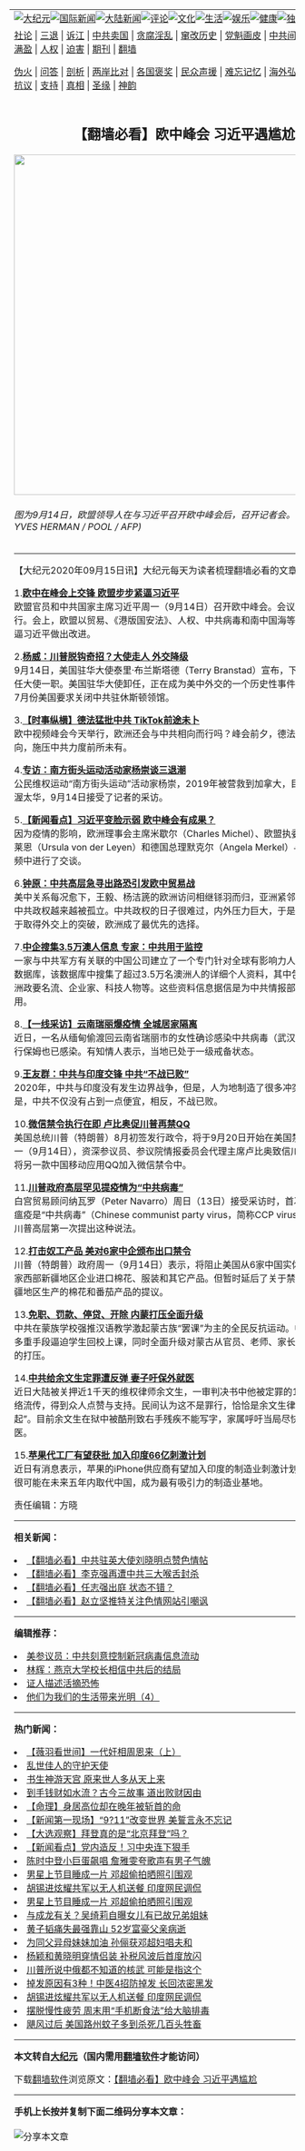 <a name="1" id="1" target="_blank"></a><span id="1"></span>
<table align=center border="0"><tr><td colspan="2" VALIGN=TOP><a href="https://github.com/xmykra3800/djy/blob/master/gb/nsc413.md#1"><img src="https://raw.githubusercontent.com/xmykra3800/www/master/t/djy/1.jpg" title="大纪元"></a><a href="https://github.com/xmykra3800/djy/blob/master/gb/n24hr.md#1"><img src="https://raw.githubusercontent.com/xmykra3800/www/master/t/djy/3.jpg" title="国际新闻"></a><a href="https://github.com/xmykra3800/djy/blob/master/gb/nsc413.md#1"><img src="https://raw.githubusercontent.com/xmykra3800/www/master/t/djy/4.jpg" title="大陆新闻"></a><a href="https://github.com/xmykra3800/djy/blob/master/gb/news392.md#1"><img src="https://raw.githubusercontent.com/xmykra3800/www/master/t/djy/5.jpg" title="评论"></a><a href="https://github.com/xmykra3800/djy/blob/master/gb/news2007.md#1"><img src="https://raw.githubusercontent.com/xmykra3800/www/master/t/djy/6.jpg" title="文化"></a><a href="https://github.com/xmykra3800/djy/blob/master/gb/news2008.md#1"><img src="https://raw.githubusercontent.com/xmykra3800/www/master/t/djy/7.jpg" title="生活"></a><a href="https://github.com/xmykra3800/djy/blob/master/gb/ncyule.md#1"><img src="https://raw.githubusercontent.com/xmykra3800/www/master/t/djy/8.jpg" title="娱乐"></a><a href="https://github.com/xmykra3800/djy/blob/master/gb/nsc1002.md#1"><img src="https://raw.githubusercontent.com/xmykra3800/www/master/t/djy/9.jpg" title="健康"><a href="https://github.com/xmykra3800/djy/blob/master/gb/nf6092.md#1"><img src="https://raw.githubusercontent.com/xmykra3800/www/master/t/djy/10a.jpg" title="独家"></a><a href="https://github.com/xmykra3800/djy/blob/master/gb/nf4514.md#1"><img src="https://raw.githubusercontent.com/xmykra3800/www/master/t/djy/12a.jpg" title="头条"></a></td></tr>
<tr><td colspan="2" VALIGN=TOP><a target="_blank" href="https://github.com/xmykra3800/djy/blob/master/gb/9p.md#1">社论</a> | <a target="_blank" href="https://github.com/xmykra3800/djy/blob/master/gb/nf5657.md#1">三退</a> | <a target="_blank" href="https://github.com/xmykra3800/djy/blob/master/gb/nf6124.md#1">诉江</a> | <a target="_blank" href="https://github.com/xmykra3800/djy/blob/master/gb/nf1176117.md#1">中共卖国</a> | <a target="_blank" href="https://github.com/xmykra3800/djy/blob/master/gb/nf5773.md#1">贪腐淫乱</a> | <a target="_blank" href="https://github.com/xmykra3800/djy/blob/master/gb/nf1176115.md#1">窜改历史</a> | <a target="_blank" href="https://github.com/xmykra3800/djy/blob/master/gb/nf1176107.md#1">党魁画皮</a> | <a target="_blank" href="https://github.com/xmykra3800/djy/blob/master/gb/nf1320400.md#1">中共间谍</a> | <a target="_blank" href="https://github.com/xmykra3800/djy/blob/master/gb/nf1176114.md#1">破坏传统</a> | <a target="_blank" href="https://github.com/xmykra3800/ntdtv/blob/master/gb/prog447_1.md#1">恶贯满盈</a> | <a target="_blank" href="https://github.com/xmykra3800/djy/blob/master/gb/ncid278.md#1">人权</a> | <a target="_blank" href="https://github.com/xmykra3800/djy/blob/master/gb/nf1176111.md#1">迫害</a> | <a target="_blank" href="https://gitlab.com/szzdlab/mh-qikan/blob/master/README.md#1">期刊</a> | <a target="_blank" href="https://github.com/xmykra3800/www/blob/master/README.md?zsrh#8">翻墙</a></p><p><a target="_blank" href="https://github.com/xmykra3800/djy/blob/master/gb/nf5562.md#1">伪火</a> | <a target="_blank" href="https://github.com/xmykra3800/djy/blob/master/gb/nf4378.md#1">问答</a> | <a target="_blank" href="https://github.com/xmykra3800/djy/blob/master/gb/nf5792.md#1">剖析</a> | <a target="_blank" href="https://github.com/xmykra3800/djy/blob/master/gb/nf5735.md#1">两岸比对</a> | <a target="_blank" href="https://github.com/xmykra3800/djy/blob/master/gb/nf6119.md#1">各国褒奖</a> | <a target="_blank" href="https://github.com/xmykra3800/djy/blob/master/gb/nf6120.md#1">民众声援</a> | <a target="_blank" href="https://github.com/xmykra3800/djy/blob/master/gb/nf1188594.md#1">难忘记忆</a> | <a target="_blank" href="https://github.com/xmykra3800/djy/blob/master/gb/nf3180.md#1">海外弘传</a> | <a target="_blank" href="https://github.com/xmykra3800/djy/blob/master/gb/nf5410.md#1">万人上访</a> | <a target="_blank" href="https://github.com/xmykra3800/ntdtv/blob/master/gb/prog1530_1.md#1">和平抗议</a> | <a target="_blank" href="https://github.com/xmykra3800/djy/blob/master/gb/nf4386.md#1">支持</a> | <a target="_blank" href="https://github.com/xmykra3800/djy/blob/master/gb/nf4389.md#1">真相</a> | <a target="_blank" href="https://github.com/xmykra3800/djy/blob/master/gb/nf5790.md#1">圣缘</a> | <a target="_blank" href="https://github.com/xmykra3800/djy/blob/master/gb/nf4786.md#1">神韵</a></td></tr>
<tr><td VALIGN=TOP width="626"><h2 align=center>【翻墙必看】欧中峰会 习近平遇尴尬</h2>
<img width="600" src="https://i.epochtimes.com/assets/uploads/2020/09/000_8PX97D-600x400-1.jpg" />
<h6>图为9月14日，欧盟领导人在与习近平召开欧中峰会后，召开记者会。(Photo by YVES HERMAN / POOL / AFP)
</h6>
<hr>
	<p>【大纪元2020年09月15日讯】大纪元每天为读者梳理翻墙必看的文章：</p>
<p>1.<b><ahref=><a href="https://github.com/xmykra3800/djy/blob/master/gb/20/9/14/n12403539.md#1" target="_blank" rel="noopener noreferrer">欧中在峰会上交锋 欧盟步步紧逼习近平</a></b><br />
欧盟官员和中共国家主席习近平周一（9月14日）召开欧中峰会。会议以视讯方式进行。会上，欧盟以贸易、《港版国安法》、人权、中共病毒和南中国海等议题，步步紧逼习近平做出改进。</p>
<p>2.<b><ahref=><a href="https://github.com/xmykra3800/djy/blob/master/gb/20/9/14/n12403430.md#1" target="_blank" rel="noopener noreferrer">杨威：川普脱钩奇招？大使走人 外交降级</a></b><br />
9月14日，美国驻华大使泰里·布兰斯塔德（Terry Branstad）宣布，下个月初他将卸任大使一职。美国驻华大使卸任，正在成为美中外交的一个历史性事件，轰动性远超7月份美国要求关闭中共驻休斯顿领馆。</p>
<p>3.<b><ahref=><a href="https://github.com/xmykra3800/djy/blob/master/gb/20/9/14/n12403344.md#1" target="_blank" rel="noopener noreferrer">【时事纵横】德法猛批中共 TikTok前途未卜</a></b><br />
欧中视频峰会今天举行，欧洲还会与中共相向而行吗？峰会前夕，德法猛批中共带风向，施压中共力度前所未有。</p>
<p>4.<b><ahref=><a href="https://github.com/xmykra3800/djy/blob/master/gb/20/9/14/n12403536.md#1" target="_blank" rel="noopener noreferrer">专访：南方街头运动活动家杨崇谈三退潮</a></b><br />
公民维权运动“南方街头运动”活动家杨崇，2019年被营救到加拿大，目前定居在首都渥太华，9月14日接受了记者的采访。</p>
<p>5.<b><ahref=><a href="https://github.com/xmykra3800/djy/blob/master/gb/20/9/14/n12403649.md#1" target="_blank" rel="noopener noreferrer">【新闻看点】习近平变脸示弱 欧中峰会有成果？</a></b><br />
因为疫情的影响，欧洲理事会主席米歇尔（Charles Michel）、欧盟执委会主席冯德莱恩（Ursula von der Leyen）和德国总理默克尔（Angela Merkel）与习近平在视频中进行了交谈。</p>
<p>6.<b><ahref=><a href="https://github.com/xmykra3800/djy/blob/master/gb/20/9/15/n12403992.md#1" target="_blank" rel="noopener noreferrer">钟原：中共高层急寻出路恐引发欧中贸易战</a></b><br />
美中关系每况愈下，王毅、杨洁篪的欧洲访问相继铩羽而归，亚洲紧邻纷纷选边站，中共政权越来越被孤立。中共政权的日子很难过，内外压力巨大，于是，中共高层急于取得外交上的突破，欧洲成了最优先的选择。</p>
<p>7.<b><ahref=><a href="https://github.com/xmykra3800/djy/blob/master/gb/20/9/14/n12402152.md#1" target="_blank" rel="noopener noreferrer">中企搜集3.5万澳人信息 专家：中共用于监控</a></b><br />
一家与中共军方有关联的中国公司建立了一个专门针对全球有影响力人物的巨型全球数据库，该数据库中搜集了超过3.5万名澳洲人的详细个人资料，其中包括众多的澳洲政要名流、企业家、科技人物等。这些资料信息据信是为中共情报部门和安全部所用。</p>
<p>8.<b><ahref=><a href="https://github.com/xmykra3800/djy/blob/master/gb/20/9/14/n12403408.md#1" target="_blank" rel="noopener noreferrer">【一线采访】云南瑞丽爆疫情 全城居家隔离</a></b><br />
近日，一名从缅甸偷渡回云南省瑞丽市的女性确诊感染中共病毒（武汉肺炎），她的随行保姆也已感染。有知情人表示，当地已处于一级戒备状态。</p>
<p>9.<b><ahref=><a href="https://github.com/xmykra3800/djy/blob/master/gb/20/9/14/n12403576.md#1" target="_blank" rel="noopener noreferrer">王友群：中共与印度交锋 中共“不战已败”</a></b><br />
2020年，中共与印度没有发生边界战争，但是，人为地制造了很多冲突。其结果是，中共不仅没有占到一点便宜，相反，不战已败。</p>
<p>10.<b><ahref=><a href="https://github.com/xmykra3800/djy/blob/master/gb/20/9/15/n12403938.md#1" target="_blank" rel="noopener noreferrer">微信禁令执行在即 卢比奥促川普再禁QQ</a></b><br />
美国总统川普（特朗普）8月初签发行政令，将于9月20日开始在美国禁止微信。周一（9月14日），资深参议员、参议院情报委员会代理主席卢比奥致信川普，敦促总统将另一款中国移动应用QQ加入微信禁令中。</p>
<p>11.<b><ahref=><a href="https://github.com/xmykra3800/djy/blob/master/gb/20/9/14/n12402352.md#1" target="_blank" rel="noopener noreferrer">川普政府高层罕见提疫情为“中共病毒”</a></b><br />
白宫贸易顾问纳瓦罗（Peter Navarro）周日（13日）接受采访时，首次提到当前的瘟疫是“中共病毒”（Chinese communist party virus，简称CCP virus），据信这是川普高层第一次提出这种说法。</p>
<p>12.<b><ahref=><a href="https://github.com/xmykra3800/djy/blob/master/gb/20/9/14/n12403726.md#1" target="_blank" rel="noopener noreferrer">打击奴工产品 美对6家中企颁布出口禁令</a></b><br />
川普（特朗普）政府周一（9月14日）表示，将阻止美国从6家中国实体，其中包括4家西部新疆地区企业进口棉花、服装和其它产品。但暂时延后了关于禁止进口整个新疆地区生产的棉花和番茄产品的提议。</p>
<p>13.<b><ahref=><a href="https://github.com/xmykra3800/djy/blob/master/gb/20/9/14/n12403196.md#1" target="_blank" rel="noopener noreferrer">免职、罚款、停贷、开除 内蒙打压全面升级</a></b><br />
中共在蒙族学校强推汉语教学激起蒙古族“罢课”为主的全民反抗运动。中共不断祭出多重手段逼迫学生回校上课，同时全面升级对蒙古从官员、老师、家长到学生、牧民的打压。</p>
<p>14.<b><ahref=><a href="https://github.com/xmykra3800/djy/blob/master/gb/20/9/14/n12403299.md#1" target="_blank" rel="noopener noreferrer">中共给余文生定罪遭反弹 妻子吁保外就医</a></b><br />
近日大陆被关押近1千天的维权律师余文生，一审判决书中他被定罪的11句话，在网络流传，得到众人点赞与支持。民间认为这不是罪行，恰恰是余文生律师的光环“了不起”。目前余文生在狱中被酷刑致右手残疾不能写字，家属呼吁当局尽快批准其保外就医。</p>
<p>15.<b><ahref=><a href="https://github.com/xmykra3800/djy/blob/master/gb/20/9/14/n12403586.md#1" target="_blank" rel="noopener noreferrer">苹果代工厂有望获批 加入印度66亿刺激计划</a></b><br />
近日有消息表示，苹果的iPhone供应商有望加入印度的制造业刺激计划，印度也因此很可能在未来五年内取代中国，成为最有吸引力的制造业基地。</p>
<p>责任编辑：方晓</p>
	
<hr>


<strong>相关新闻：</strong>
<li><a href="https://github.com/xmykra3800/djy/blob/master/gb/20/9/10/n12393303.md#1">【翻墙必看】中共驻英大使刘晓明点赞色情帖</a></li>
<li><a href="https://github.com/xmykra3800/djy/blob/master/gb/20/9/11/n12395942.md#1">【翻墙必看】李克强再遭中共三大喉舌封杀</a></li>
<li><a href="https://github.com/xmykra3800/djy/blob/master/gb/20/9/13/n12399837.md#1">【翻墙必看】任志强出庭 状态不错？</a></li>
<li><a href="https://github.com/xmykra3800/djy/blob/master/gb/20/9/14/n12401540.md#1">【翻墙必看】赵立坚推特关注色情网站引嘲讽</a></li>
<hr>


<strong>编辑推荐：</strong>
<li><a href="https://github.com/onzhi266/djy/blob/master/gb/20/2/22/n11887949.md#1">美参议员：中共刻意控制新冠病毒信息流动</a></li>
<li><a href="https://github.com/tsiac2612/djy/blob/master/gb/18/5/18/n10405751.md#1" target="_blank">林辉：燕京大学校长相信中共后的结局</a></li><li><a href="https://github.com/xmykra3800/djy/blob/master/gb/16/8/7/n8177641.md?dfh#1" target="_blank">证人描述活摘恐怖</a></li><li><a href="https://github.com/tsiac2612/djy/blob/master/gb/19/10/21/n11602447.md#1" target="_blank">他们为我们的生活带来光明（4）</a></li>
<hr>

<strong>热门新闻：</strong>
<li><a href="https://github.com/opgoqe307/djy/blob/master/gb/20/9/13/n12401109.md#1">【薇羽看世间】一代奸相周恩来（上）</a></li>
<li><a href="https://github.com/opgoqe307/djy/blob/master/gb/20/9/8/n12388668.md#1">乱世佳人的守护天使</a></li>
<li><a href="https://github.com/opgoqe307/djy/blob/master/gb/20/9/3/n12378183.md#1">书生神游天宫 原来世人多从天上来</a></li>
<li><a href="https://github.com/opgoqe307/djy/blob/master/gb/20/8/23/n12352129.md#1">到手钱财如水流？古今三故事 道出败财因由</a></li>
<li><a href="https://github.com/opgoqe307/djy/blob/master/gb/20/8/10/n12319003.md#1">【命理】身居高位却在晚年被斩首的命</a></li>
<li><a href="https://github.com/opgoqe307/djy/blob/master/gb/20/9/13/n12400573.md#1">【新闻第一现场】“9?11”改变世界 美誓言永不忘记</a></li>
<li><a href="https://github.com/opgoqe307/djy/blob/master/gb/20/9/13/n12399670.md#1">【大选观察】拜登真的是“北京拜登”吗？</a></li>
<li><a href="https://github.com/opgoqe307/djy/blob/master/gb/20/9/12/n12399440.md#1">【新闻看点】党内造反！习中央连下狠手</a></li>
<li><a href="https://github.com/opgoqe307/djy/blob/master/gb/20/9/12/n12399042.md#1">陈时中登小巨蛋飙唱 詹雅雯夸歌声有男子气魄</a></li>
<li><a href="https://github.com/opgoqe307/djy/blob/master/gb/20/9/11/n12397754.md#1">男星上节目睡成一片 邓超偷拍晒照引围观</a></li>
<li><a href="https://github.com/opgoqe307/djy/blob/master/gb/20/9/12/n12398512.md#1">胡锡进炫耀共军以无人机送餐 印度网民调侃</a></li>
<li><a href="https://github.com/opgoqe307/djy/blob/master/gb/20/9/11/n12397754.md#1">男星上节目睡成一片 邓超偷拍晒照引围观</a></li>
<li><a href="https://github.com/opgoqe307/djy/blob/master/gb/20/9/13/n12400838.md#1">与成龙有关？吴绮莉自曝女儿有已故兄弟姐妹</a></li>
<li><a href="https://github.com/opgoqe307/djy/blob/master/gb/20/9/10/n12395386.md#1">黄子韬痛失最强靠山 52岁富豪父亲病逝</a></li>
<li><a href="https://github.com/opgoqe307/djy/blob/master/gb/20/9/13/n12401048.md#1">为同父异母妹妹加油 孙俪获邓超妇唱夫和</a></li>
<li><a href="https://github.com/opgoqe307/djy/blob/master/gb/20/9/13/n12401224.md#1">杨颖和黄晓明穿情侣装 补税风波后首度放闪</a></li>
<li><a href="https://github.com/opgoqe307/djy/blob/master/gb/20/9/13/n12400181.md#1">川普所说中俄都不知道的核武 可能是指这个</a></li>
<li><a href="https://github.com/opgoqe307/djy/blob/master/gb/20/9/11/n12397483.md#1">掉发原因有3种！中医4招防掉发 长回浓密黑发</a></li>
<li><a href="https://github.com/opgoqe307/djy/blob/master/gb/20/9/12/n12398512.md#1">胡锡进炫耀共军以无人机送餐 印度网民调侃</a></li>
<li><a href="https://github.com/opgoqe307/djy/blob/master/gb/20/9/11/n12397119.md#1">摆脱慢性疲劳 周末用“手机断食法”给大脑排毒</a></li>
<li><a href="https://github.com/opgoqe307/djy/blob/master/gb/20/9/12/n12398766.md#1">飓风过后 美国路州蚊子多到杀死几百头牲畜</a></li>
<hr>

<strong>本文转自<a href="https://www.epochtimes.com">大纪元</a>（国内需用<a href="https://github.com/xmykra3800/www/blob/master/README.md#8">翻墙软件</a>才能访问）</strong><p>下载<a href="https://github.com/xmykra3800/www/blob/master/README.md#8">翻墙软件</a>浏览原文：<a href="https://www.epochtimes.com/gb/20/9/15/n12404248.htm">【翻墙必看】欧中峰会 习近平遇尴尬</a></p><hr>

<strong>手机上长按并复制下面二维码分享本文章：</strong><br><br><img src="http://www.szzd.org/v.php?action=qrcode&url=https://github.com/xmykra3800/djy/blob/master/gb/20/9/15/n12404248.md%231" title="分享本文章"></td><td VALIGN=TOP><a href="https://github.com/xmykra3800/djy/blob/master/gb/16/1/21/n4622075.md?dfh#1" target="_blank"><img src="https://raw.githubusercontent.com/xmykra3800/djy/master/gb/300/wei-f1.jpg" title="中共的伪火骗局"  alt="中共的伪火骗局"></a><br><a href="https://github.com/xmykra3800/www/blob/master/README.md?dfh#9" target="_blank"><img src="https://raw.githubusercontent.com/xmykra3800/djy/master/gb/300/yong-h.jpg" title="永恒的见证"  alt="永恒的见证"></a><br><a href="https://github.com/xmykra3800/djy/blob/master/gb/13/9/29/n3974789.md?dfh#1" target="_blank"><img src="https://raw.githubusercontent.com/xmykra3800/djy/master/gb/300/shang-lnz.jpg" title="善良女子被中共投男牢"  alt="善良女子被中共投男牢"></a><br><a href="https://github.com/xmykra3800/djy/blob/master/gb/16/3/16/n4663449.md?dfh#1" target="_blank"><img src="https://raw.githubusercontent.com/xmykra3800/djy/master/gb/300/huo-z3.jpg" title="警卫目击活摘器官"  alt="警卫目击活摘器官"></a><br><a href="https://github.com/xmykra3800/djy/blob/master/gb/16/8/7/n8177641.md?dfh#1" target="_blank"><img src="https://raw.githubusercontent.com/xmykra3800/djy/master/gb/300/huo-z4.jpg" title="证人描述活摘恐怖"  alt="证人描述活摘恐怖"></a><br><a href="https://github.com/xmykra3800/djy/blob/master/gb/10/4/19/n2881569.md?dfh#1" target="_blank"><img src="https://raw.githubusercontent.com/xmykra3800/djy/master/gb/300/huo-z1.jpg" title="揭开活摘器官黑幕"  alt="揭开活摘器官黑幕"></a><br><a href="https://github.com/xmykra3800/djy/blob/master/gb/10/11/7/n3077476.md?dfh#1" target="_blank"><img src="https://raw.githubusercontent.com/xmykra3800/djy/master/gb/300/ma-ks.jpg" title="马克思的成魔之路"  alt="马克思的成魔之路"></a><br><a href="https://github.com/xmykra3800/djy/blob/master/gb/14/6/9/n4173977.md?dfh#1" target="_blank"><img src="https://raw.githubusercontent.com/xmykra3800/djy/master/gb/300/chang-zs.jpg" title="藏字石 蕴天机"  alt="藏字石 蕴天机"></a><br><a href="https://github.com/xmykra3800/djy/blob/master/gb/18/5/10/n10381511.md?dfh#1" target="_blank"><img src="https://raw.githubusercontent.com/xmykra3800/djy/master/gb/300/st1.jpg" title="关注3亿人三退"  alt="关注3亿人三退"></a><br><a href="https://github.com/xmykra3800/djy/blob/master/gb/18/3/21/n10237682.md?dfh#1" target="_blank"><img src="https://raw.githubusercontent.com/xmykra3800/djy/master/gb/300/jie-t.jpg" title="解体中共复兴中华"  alt="解体中共复兴中华"></a><br><a href="https://github.com/xmykra3800/djy/blob/master/gb/9/2/9/n2422991.md?dfh#1" target="_blank"><img src="https://raw.githubusercontent.com/xmykra3800/djy/master/gb/300/gao-zs.jpg" title="中共迫害良心律师"  alt="中共迫害良心律师"></a><br><a href="https://github.com/xmykra3800/djy/blob/master/gb/18/12/9/n10900044.md?dfh#1" target="_blank"><img src="https://raw.githubusercontent.com/xmykra3800/djy/master/gb/300/sj1.jpg" title="303万人举报江泽民"  alt="303万人举报江泽民"></a><br><a href="https://github.com/xmykra3800/djy/blob/master/gb/18/8/28/n10672014.md?dfh#1" target="_blank"><img src="https://raw.githubusercontent.com/xmykra3800/djy/master/gb/300/sj2.jpg" title="这些官员为何起诉江泽民"  alt="这些官员为何起诉江泽民"></a><br><a href="https://github.com/xmykra3800/djy/blob/master/gb/8/12/18/n2367165.md?dfh#1" target="_blank"><img src="https://raw.githubusercontent.com/xmykra3800/djy/master/gb/300/liangan.jpg" title="海峡两岸的强烈对比"  alt="海峡两岸的强烈对比"></a><br><a href="https://github.com/xmykra3800/djy/blob/master/gb/15/12/10/n4593139.md?dfh#1" target="_blank"><img src="https://raw.githubusercontent.com/xmykra3800/djy/master/gb/300/jia-ndzl.jpg" title="加拿大总理的贺信"  alt="加拿大总理的贺信"></a><br><a href="https://github.com/xmykra3800/djy/blob/master/gb/11/6/17/n3289382.md?dfh#1" target="_blank"><img src="https://raw.githubusercontent.com/xmykra3800/djy/master/gb/300/xiao-wd.jpg" title="探寻真相兼听则明"  alt="探寻真相兼听则明"></a><br><a href="https://github.com/xmykra3800/djy/blob/master/gb/18/10/27/n10812623.md?dfh#1" target="_blank"><img src="https://raw.githubusercontent.com/xmykra3800/djy/master/gb/300/yindu.jpg" title="印度媒体报道东方"  alt="印度媒体报道东方"></a><br><a href="https://github.com/xmykra3800/djy/blob/master/gb/18/6/9/n10469652.md?dfh#1" target="_blank"><img src="https://raw.githubusercontent.com/xmykra3800/djy/master/gb/300/xie-j.jpg" title="不一样的海外校园"  alt="不一样的海外校园"></a><br><a href="https://github.com/xmykra3800/djy/blob/master/gb/7/4/5/n1669415.md?dfh#1" target="_blank"><img src="https://raw.githubusercontent.com/xmykra3800/djy/master/gb/300/li-up.jpg" title="从大师到徒弟的传奇"  alt="从大师到徒弟的传奇"></a><br><a href="https://github.com/xmykra3800/djy/blob/master/gb/17/5/26/n9191512.md?dfh#1" target="_blank"><img src="https://raw.githubusercontent.com/xmykra3800/djy/master/gb/300/zfl2.jpg" title="亿万人与东方一本奇书"  alt="亿万人与东方一本奇书"></a><br><a href="https://github.com/xmykra3800/djy/blob/master/gb/13/11/27/n4020290.md?dfh#1" target="_blank"><img src="https://raw.githubusercontent.com/xmykra3800/djy/master/gb/300/zhen-h.jpg" title="大陆见不到的震撼场面"  alt="大陆见不到的震撼场面"></a><br><a href="https://github.com/xmykra3800/djy/blob/master/gb/15/7/17/n4482910.md?dfh#1" target="_blank"><img src="https://raw.githubusercontent.com/xmykra3800/djy/master/gb/300/dalu-sk.jpg" title="人心向善 大陆当初盛况"  alt="人心向善 大陆当初盛况"></a><br><a href="https://github.com/xmykra3800/djy/blob/master/gb/19/1/5/n10955468.md?dfh#1" target="_blank"><img src="https://raw.githubusercontent.com/xmykra3800/djy/master/gb/300/zfl1.jpg" title="追寻真理 这书讲什么"  alt="追寻真理 这书讲什么"></a><br><a href="https://github.com/xmykra3800/www/blob/master/README.md?dfh#1" target="_blank"><img src="https://raw.githubusercontent.com/xmykra3800/djy/master/gb/300/fq1.jpg" title="下载免费翻墙软件"  alt="下载免费翻墙软件"></a><br></td></tr></table>
